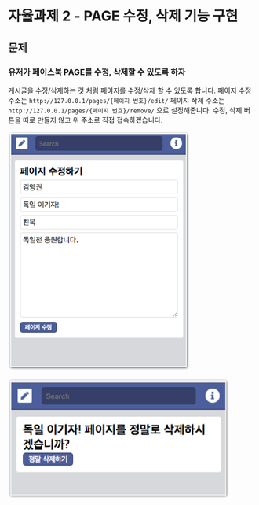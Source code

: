 # 자율과제 2 - PAGE 수정, 삭제 기능 구현

## 문제

### 유저가 페이스북 PAGE를 수정, 삭제할 수 있도록 하자

게시글을 수정/삭제하는 것 처럼 페이지를 수정/삭제 할 수 있도록 합니다. 페이지 수정 주소는 `http://127.0.0.1/pages/{페이지 번호}/edit/` 페이지 삭제 주소는 `http://127.0.0.1/pages/{페이지 번호}/remove/` 으로 설정해줍니다. 수정, 삭제 버튼을 따로 만들지 않고 위 주소로 직접 접속하겠습니다.

![](../../.gitbook/assets/image%20%28167%29.png)

![](../../.gitbook/assets/image%20%28261%29.png)

